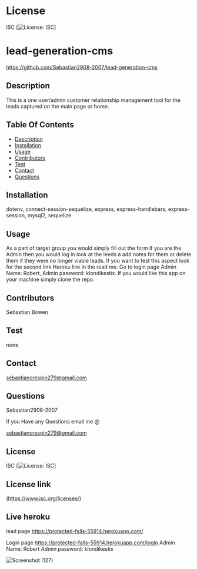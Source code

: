 # License
 ISC
[![License: ISC](https://img.shields.io/badge/License-ISC-blue.svg)]
                 
      

# lead-generation-cms
 https://github.com/Sebastian2908-2007/lead-generation-cms
 ## Description

This is a one user/admin customer relationship management tool for the leads captured on the main page or home.
    
 ## Table Of Contents
* [Description](#description)
* [Installation](#installation)
* [Usage](#usage)
* [Contributors](#contributors)
* [Test](#test)
* [Contact](#contact)
* [Questions](#questions)
    
 ## Installation

dotenv, connect-session-sequelize, express, express-handlebars, express-session, mysql2, sequelize

## Usage
 As a part of target group you would simply fill out the form if you are the Admin then you would log in look at the leeds a add notes for them or delete them if they were no longer viable leads. If you want to test this aspect look for the second link Heroku link in the read me. Go to login page Admin Name: Robert, Admin password: klondikestix. If you would like this app on your machine simply clone the repo.

 ## Contributors

  Sebastian Bowen

 ## Test 

 none
    
## Contact

 sebastiancrespin279@gmail.com

## Questions

 Sebastian2908-2007

If you Have any Questions email me @

sebastiancrespin279@gmail.com


## License
ISC 
[![License: ISC](https://img.shields.io/badge/License-ISC-blue.svg)]

## License link
(https://www.isc.org/licenses/)  

## Live heroku
lead page
https://protected-falls-55914.herokuapp.com/

Login page
https://protected-falls-55914.herokuapp.com/login
Admin Name: Robert
Admin password: klondikestix

![Screenshot (127)](https://user-images.githubusercontent.com/77297220/153990977-909e2800-574a-45cd-89ba-95a9ee692b93.png)
